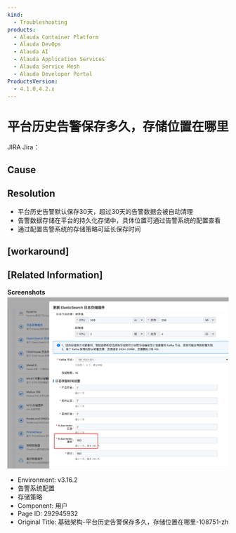 ```yaml
---
kind:
  - Troubleshooting
products:
  - Alauda Container Platform
  - Alauda DevOps
  - Alauda AI
  - Alauda Application Services
  - Alauda Service Mesh
  - Alauda Developer Portal
ProductsVersion:
  - 4.1.0,4.2.x
---
```

<!-- A type of document that involves encountering a fault, diagnosing it, performing root cause analysis, and providing solutions. -->

# 平台历史告警保存多久，存储位置在哪里

JIRA Jira：

## Cause

## Resolution
- 平台历史告警默认保存30天，超过30天的告警数据会被自动清理
- 告警数据存储在平台的持久化存储中，具体位置可通过告警系统的配置查看
- 通过配置告警系统的存储策略可延长保存时间

## [workaround]

## [Related Information]
**Screenshots**
![](assets/ji-chu-jia-gou-ping-tai-li-shi-gao-jing-bao-cun-duo-jiu-cun-chu-wei-zhi-zai-na-l/mceclip0_1747817671332_c3e08.png)
- Environment: v3.16.2
- 告警系统配置
- 存储策略
- Component: 用户
- Page ID: 292945932
- Original Title: 基础架构-平台历史告警保存多久，存储位置在哪里-108751-zh
